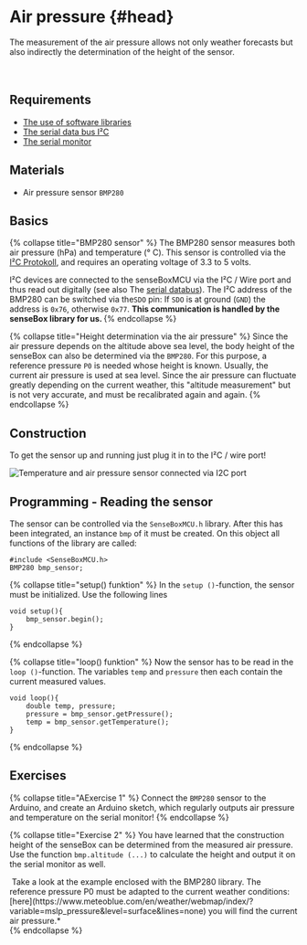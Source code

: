 # Air pressure  {#head}

<div class="description">The measurement of the air pressure allows not only weather forecasts but also indirectly the determination of the height of the sensor.
</div>
<div class="line">
    <br>
    <br>
</div>

## Requirements
- [The use of software libraries](../../erste-schritte/board-support-packages-installieren.md)
- [The serial data bus I²C](../../grundlagen/serielle_datenbus.md)
- [The serial monitor](../../grundlagen/der_serielle_monitor.md)

## Materials
- Air pressure sensor `BMP280`

## Basics

{% collapse title="BMP280 sensor" %}
The BMP280 sensor measures both air pressure (hPa) and temperature (° C). This sensor is controlled via the [I²C Protokoll](../../grundlagen/serielle_datenbus.md), and requires an operating voltage of 3.3 to 5 volts.


I²C devices are connected to the senseBoxMCU via the I²C / Wire port and thus read out digitally (see also The [ serial databus](../../grundlagen/serielle_datenbus.md)).
The I²C address of the BMP280 can be switched via the`SDO` pin:
If `SDO` is at ground (`GND`) the address is `0x76`, otherwise `0x77`. <b>This communication is handled by the senseBox library for us.
</b>
{% endcollapse %}

{% collapse title="Height determination via the air pressure" %}
Since the air pressure depends on the altitude above sea level, the body height of the senseBox can also be determined via the `BMP280`. For this purpose, a reference pressure `P0` is needed whose height is known. Usually, the current air pressure is used at sea level. Since the air pressure can fluctuate greatly depending on the current weather, this "altitude measurement" but is not very accurate, and must be recalibrated again and again.
{% endcollapse %}

## Construction
To get the sensor up and running just plug it in to the I²C / wire port!



![Temperature and air pressure sensor connected via I2C port](../../pictures/diy-station/wired_lux.jpg)

## Programming - Reading the sensor
The sensor can be controlled via the `SenseBoxMCU.h` library. After this has been integrated, an instance `bmp` of it must be created. On this object all functions of the library are called:

```arduino
#include <SenseBoxMCU.h>
BMP280 bmp_sensor;
```

{% collapse title="setup() funktion" %}
In the `setup ()`-function, the sensor must be initialized. Use the following lines
```arduino
void setup(){
    bmp_sensor.begin();
}
```
{% endcollapse %}

{% collapse title="loop() funktion" %}
Now the sensor has to be read in the `loop ()`-function. The variables `temp` and `pressure` then each contain the current measured values.

```arduino
void loop(){
    double temp, pressure;
    pressure = bmp_sensor.getPressure();
    temp = bmp_sensor.getTemperature();
}
```
{% endcollapse %}

## Exercises

{% collapse title="AExercise 1" %}
Connect the `BMP280` sensor to the Arduino, and create an Arduino sketch, which regularly outputs air pressure and temperature on the serial monitor!
{% endcollapse %}

{% collapse title="Exercise 2" %}
You have learned that the construction height of the senseBox can be determined from the measured air pressure. Use the function `bmp.altitude (...)`  to calculate the height and output it on the serial monitor as well.

<div class="box_info">
    <i class="fa fa-info fa-fw" aria-hidden="true" style="color: #42acf3;"></i>
     Take a look at the example enclosed with the BMP280 library. The reference pressure P0 must be adapted to the current weather conditions: [here](https://www.meteoblue.com/en/weather/webmap/index/?variable=mslp_pressure&level=surface&lines=none) you will find the current air pressure.*
</div>
{% endcollapse %}
